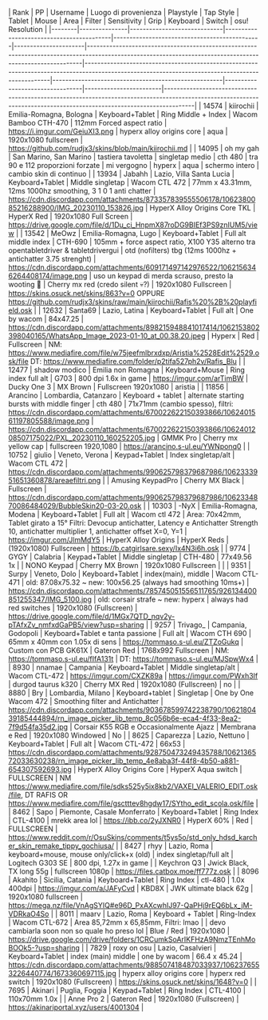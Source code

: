 |   Rank | PP            | Username                    | Luogo di provenienza                     | Playstyle                                    | Tap Style            | Tablet | Mouse                                                                                                                                           | Area | Filter | Sensitivity                                                                                                                     | Grip                                                | Keyboard                        | Switch                 | osu! Resolution                                                                                                                                                     |
|--------|---------------|-----------------------------|------------------------------------------|----------------------------------------------|----------------------|----------------------------------------------------------------------------------------------------------------------------------------------------------|-------------------------------------------------------------------------------------------------------------------------------------------------|-----------------------------------------------------|---------------------------------|------------------------|---------------------------------------------------------------------------------------------------------------------------------------------------------------------|
|  14574 | kiirochii     | Emilia-Romagna, Bologna     | Keyboard+Tablet                          | Ring Middle + Index                          | Wacom Bamboo CTH-470 | 112mm Forced aspect ratio                                                                                                                                | https://i.imgur.com/GeiuXI3.png                                                                                                                 | hyperx alloy origins core                           | aqua                            | 1920x1080 fullscreen   | https://github.com/rudjx3/skins/blob/main/kiirochii.md                                                                                                              |
|  14095 | oh my gah     | San Marino, San Marino      | tastiera tavoletta                       | singletap medio                              | cth 480              | tra 90 e 112 proporzioni forzate                                                                                                                         | mi vergogno                                                                                                                                     | hyperx                                              | aqua                            | schermo intero         | cambio skin di continuo                                                                                                                                             |
|  13934 | Jabahh        | Lazio, Villa Santa Lucia    | Keyboard+Tablet                          | Middle singletap                             | Wacom CTL 472        | 77mm x 43.31mm, 12ms 1000hz smoothing, 3 1 0 1 anti chatter                                                                                              | https://cdn.discordapp.com/attachments/873357839555506178/1062380085216288900/IMG_20230110_153826.jpg                                           | HyperX Alloy Origins Core TKL                       | HyperX Red                      | 1920x1080 Full Screen  | https://drive.google.com/file/d/1Du_ci_HnpmX87roDG9BIEf3PS9znIUM5/view                                                                                              |
|  13542 | MeOwz         | Emilia-Romagna, Lugo        | Keyboard+Tablet                          | Full alt middle index                        | CTH-690              | 105mm + force aspect ratio, X100 Y35 alterno tra opentabletdriver & tabletdrivergui | otd (nofilters) tbg (12ms 1000hz + antichatter 3.75 strenght)      | https://cdn.discordapp.com/attachments/609171497142976522/1062156346264408174/image.png                                                         | uso un keypad di merda scrauso, presto la wooting 💪 | Cherry mx red (credo silent 💀?) | 1920x1080 Fullscreen   | https://skins.osuck.net/skins/863?v=0 OPPURE https://github.com/rudjx3/skins/raw/main/kiirochii/Rafis%20%2B%20playfield.osk                                         |
|  12632 | Santa69       | Lazio, Latina               | Keyboard+Tablet                          | Full alt                                     | One by wacom         | 84x47.25                                                                                                                                                 | https://cdn.discordapp.com/attachments/898215948841017414/1062153802398040165/WhatsApp_Image_2023-01-10_at_00.38.20.jpeg                        | Hyperx                                              | Red                             | Fullscreen             | NM: https://www.mediafire.com/file/w75jeefmlbrxdxp/Aristia%2528Edit%2529.osk/file DT: https://www.mediafire.com/folder/p2tifa527ph2v/Rafis_Blu                      |
|  12477 | shadow modico | Emilia non Romagna          | Keyboard+Mouse                           | Ring index full alt                          | G703                 | 800 dpi 1.6x in game                                                                                                                                     | https://imgur.com/arTimBW                                                                                                                       | Ducky One 3                                         | MX Brown                        | Fullscreen 1920x1080   | aristia                                                                                                                                                             |
|  11856 | Arancino      | Lombardia, Catanzaro        | Keyboard + tablet                        | alternate starting bursts with middle finger | cth 480              | 71x71mm (cambio spesso), filtri: https://cdn.discordapp.com/attachments/670022622150393866/1062401561197805588/image.png                                 | https://cdn.discordapp.com/attachments/670022622150393866/1062401208507175022/PXL_20230110_160252205.jpg                                        | GMMK Pro                                            | Cherry mx yellow cap            | fullscreen 1920,1080   | https://arancino.s-ul.eu/YWNponq0                                                                                                                                   |
|  10752 | giulio        | Veneto, Verona              | Keypad+Tablet                            | Index singletap/alt                          | Wacom CTL 472        | https://cdn.discordapp.com/attachments/990625798379687986/1062333951651360878/areaefiltri.png                                                            |                                                                                                                                                 | Amusing KeypadPro                                   | Cherry MX Black                 | Fullscreen             | https://cdn.discordapp.com/attachments/990625798379687986/1062334870086484029/BubbleSkin20-03-20.osk                                                                |
|  10303 | -NyX          | Emilia-Romagna, Modena      | Keyboard+Tablet                          | Full alt                                     | Wacom ctl 472        | Area: 70x42mm, Tablet girato a 15° Filtri: Devocup antichatter, Latency e Antichatter Strength 10, antichatter multiplier 1, antichatter offset X=0, Y=1 | https://imgur.com/JlmMdY5                                                                                                                       | HyperX Alloy Origins                                | HyperX Reds                     | (1920x1080) Fullscreen | https://b.catgirlsare.sexy/Ix4N3i6h.osk                                                                                                                             |
|   9774 | GYGY          | Calabria                    | Keypad+Tablet                            | Middle singletap                             | CTH-480              | 77x49.56 1x                                                                                                                                              |                                                                                                                                                 | NONO Keypad                                         | Cherry MX Brown                 | 1920x1080 Fullscreen   |                                                                                                                                                                     |
|   9351 | Surpy         | Veneto, Dolo                | Keyboard+Tablet                          | index(main), middle                          | Wacom CTL-471        | old: 87.08x75.32 ~ new:  100x56.25 (always had smoothing 10ms+)                                                                                          | https://cdn.discordapp.com/attachments/785745051556511765/926134400851255347/IMG_5100.jpg                                                       | old: corsair strafe ~ new: hyperx                   | always had red switches         | 1920x1080 (Fullscreen) | https://drive.google.com/file/d/1MGx7QTD_nqv2y-pTAfxZv_nmfxdGaPB5/view?usp=sharing                                                                                  |
|   9257 | Trivago_      | Campania, Godopoli          | Keyboard+Tablet e tanta passione         | Full alt                                     | Wacom CTH 690        | 65mm x 40mm con 1.05x di sens                                                                                                                            | https://tommaso.s-ul.eu/ZTZoGukq                                                                                                                | Custom con PCB GK61X                                | Gateron Red                     | 1768x992 Fullscreen    | NM: https://tommaso.s-ul.eu/fIfA131t | DT: https://tommaso.s-ul.eu/MJSpwWx4                                                                                         |
|   8930 | nnamae        | Campania                    | Keyboard+Tablet                          | Middle singletap/alt                         | Wacom CTL-472        | https://imgur.com/CXZK89a                                                                                                                                | https://imgur.com/PWxh3If                                                                                                                       | durgod taurus k320                                  | Cherry MX Red                   | 1920x1080 (Fullscreen) | no                                                                                                                                                                  |
|   8880 | Bry           | Lombardia, Milano           | Keyboard+tablet                          | Singletap                                    | One by One Wacom 472 | Smoothing filter and Antichatter                                                                                                                         | https://cdn.discordapp.com/attachments/903678599742238790/1062180439185444894/rn_image_picker_lib_temp_8c056b6e-eca4-4f33-8ea2-7f9d54fa35d2.jpg | Corsair K55 RGB e Occasionalmente Ajazz             | Membrana e Red                  | 1920x1080 Windowed     | No                                                                                                                                                                  |
|   8625 | Caparezza     | Lazio, Nettuno              | Keyboard+Tablet                          | Full alt                                     | Wacom CTL-472        | 66x53                                                                                                                                                    | https://cdn.discordapp.com/attachments/928750473249435788/1062136572033630238/rn_image_picker_lib_temp_4e8aba3f-44f8-4b50-a881-654307592693.jpg | HyperX Alloy Origins Core                           | HyperX Aqua switch              | FULLSCREEN             | NM https://www.mediafire.com/file/sdks525y5ix8kb2/VAXEI_VALERIO_EDIT.osk/file, DT RAFIS OR https://www.mediafire.com/file/gsctttev8hgdw17/SYtho_edit_scola.osk/file |
|   8462 | Sapo          | Piemonte, Casale Monferrato | Keyboard+Tablet                          | Ring Index                                   | CTL-4100             | mrekk area lol                                                                                                                                           | https://ibb.co/2yJXNR0                                                                                                                          | HyperX 60%                                          | Red                             | FULLSCREEN             | https://www.reddit.com/r/OsuSkins/comments/t5ys5o/std_only_hdsd_karcher_skin_remake_tippy_gochiusa/                                                                 |
|   8427 | rhyy          | Lazio, Roma                 | keyboard+mouse, mouse only/click+x (old) | index singletap/full alt                     | Logitech G303 SE     | 800 dpi, 1.27x in game                                                                                                                                   |                                                                                                                                                 | Keychron Q3                                         | Jwick Black, TX long 55g        | fullscreen 1080p       | https://files.catbox.moe/ff777z.osk                                                                                                                                 |
|   8096 | Akahito       | Sicilia, Catania            | Keyboard+Tablet                          | Ring Index                                   | ctl-480              | 1.0x 400dpi                                                                                                                                              | https://imgur.com/a/JAFyCvd                                                                                                                     | KBD8X                                               | JWK ultimate black 62g          | 1920x1080 fullscreen   | https://mega.nz/file/VnAgSYIQ#e96D_PxAXcwhIJ97-QaPHj9rEQ6bLx_jM-VDRkaO4So                                                                                           |
|   8011 | maarv         | Lazio, Roma                 | Keyboard + Tablet                        | Ring-Index                                   | Wacom CTL-672        | Area 85,72mm x 65,85mm, Filtri: lmao                                                                                                                     |                                                                                                                                                 | devo cambiarla soon non so quale ho preso lol       | Blue / Red                      | 1920x1080              | https://drive.google.com/drive/folders/1CRCumkSoArIKFHzA9NmzTEnhMoBOOk5-?usp=sharing                                                                                |
|   7829 | roxy on osu   | Lazio, Casalvieri           | Keyboard+Tablet                          | index (main) middle                          | one by wacom         | 66.4 x 45.24                                                                                                                                             | https://cdn.discordapp.com/attachments/988507418487033937/1062376553226440774/1673360697115.jpg                                                 | hyperx alloy origins core                           | hyperx red switch               | 1920x1080 (Fullscreen) | https://skins.osuck.net/skins/1648?v=0                                                                                                                              |
|   7695 | Akinari       | Puglia, Foggia              | Keypad+Tablet                            | Ring Index                                   | CTL-4100             | 110x70mm 1.0x                                                                                                                                            |                                                                                                                                                 | Anne Pro 2                                          | Gateron Red                     | 1920x1080 (Fullscreen) | https://akinariportal.xyz/users/4001304                                                                                                                             |